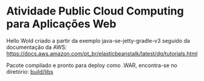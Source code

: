 
# Atividade Public Cloud Computing para Aplicações Web

Hello Wold criado a partir da exemplo java-se-jetty-gradle-v3 seguido da documentação da AWS: https://docs.aws.amazon.com/pt_br/elasticbeanstalk/latest/dg/tutorials.html

Pacote compilado e pronto para deploy como .WAR, encontra-se no diretório: [build/libs](/build/libs)

